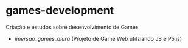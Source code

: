 # games-development

Criação e estudos sobre desenvolvimento de Games

- *imersao_games_alura* (Projeto de Game Web utilziando JS e P5.js)